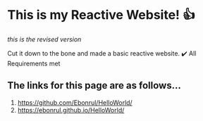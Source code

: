 # This is my Reactive Website! :+1:
_this is the revised version_

Cut it down to the bone and made a basic reactive website.
:heavy_check_mark: All Requirements met

## The links for this page are as follows...
1. https://github.com/Ebonrul/HelloWorld/
2. https://ebonrul.github.io/HelloWorld/


